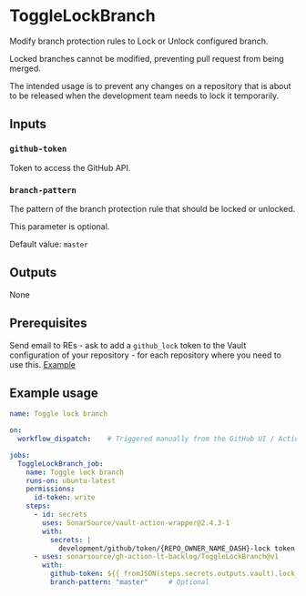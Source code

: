 # ToggleLockBranch

Modify branch protection rules to Lock or Unlock configured branch.

Locked branches cannot be modified, preventing pull request from being merged.

The intended usage is to prevent any changes on a repository that is about to be released when the development team needs to lock it temporarily.

## Inputs

### `github-token`

Token to access the GitHub API.

### `branch-pattern`

The pattern of the branch protection rule that should be locked or unlocked.

This parameter is optional. 

Default value: `master`

## Outputs

None

## Prerequisites

Send email to REs - ask to add a `github_lock` token to the Vault configuration of your repository - for each repository where you need to use this. [Example](https://github.com/SonarSource/re-terraform-aws-vault/blob/3f5efb03a94a38d1346cbde62631ce1a340b5e14/orders/bubble-dotnet.yaml#L180-L182)

## Example usage

```yaml
name: Toggle lock branch

on:
  workflow_dispatch:    # Triggered manually from the GitHub UI / Actions

jobs:
  ToggleLockBranch_job:
    name: Toggle lock branch
    runs-on: ubuntu-latest
    permissions:
      id-token: write
    steps:
      - id: secrets
        uses: SonarSource/vault-action-wrapper@2.4.3-1
        with:
          secrets: |
            development/github/token/{REPO_OWNER_NAME_DASH}-lock token | lock_token;
      - uses: sonarsource/gh-action-lt-backlog/ToggleLockBranch@v1
        with:
          github-token: ${{ fromJSON(steps.secrets.outputs.vault).lock_token }}
          branch-pattern: "master"     # Optional
```
